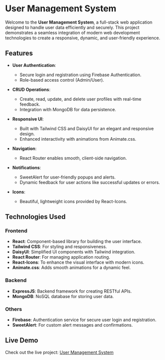 # User Management System

Welcome to the **User Management System**, a full-stack web application designed to handle user data efficiently and securely. This project demonstrates a seamless integration of modern web development technologies to create a responsive, dynamic, and user-friendly experience.

## Features

- **User Authentication**:

  - Secure login and registration using Firebase Authentication.
  - Role-based access control (Admin/User).

- **CRUD Operations**:

  - Create, read, update, and delete user profiles with real-time feedback.
  - Integration with MongoDB for data persistence.

- **Responsive UI**:

  - Built with Tailwind CSS and DaisyUI for an elegant and responsive design.
  - Enhanced interactivity with animations from Animate.css.

- **Navigation**:

  - React Router enables smooth, client-side navigation.

- **Notifications**:

  - SweetAlert for user-friendly popups and alerts.
  - Dynamic feedback for user actions like successful updates or errors.

- **Icons**:
  - Beautiful, lightweight icons provided by React-Icons.

## Technologies Used

### Frontend

- **React**: Component-based library for building the user interface.
- **Tailwind CSS**: For styling and responsiveness.
- **DaisyUI**: Simplified UI components with Tailwind integration.
- **React Router**: For managing application routing.
- **React-Icons**: To enhance the visual interface with modern icons.
- **Animate.css**: Adds smooth animations for a dynamic feel.

### Backend

- **ExpressJS**: Backend framework for creating RESTful APIs.
- **MongoDB**: NoSQL database for storing user data.

### Others

- **Firebase**: Authentication service for secure user login and registration.
- **SweetAlert**: For custom alert messages and confirmations.

## Live Demo

Check out the live project: [User Management System](https://userapp-53c56.web.app/)
